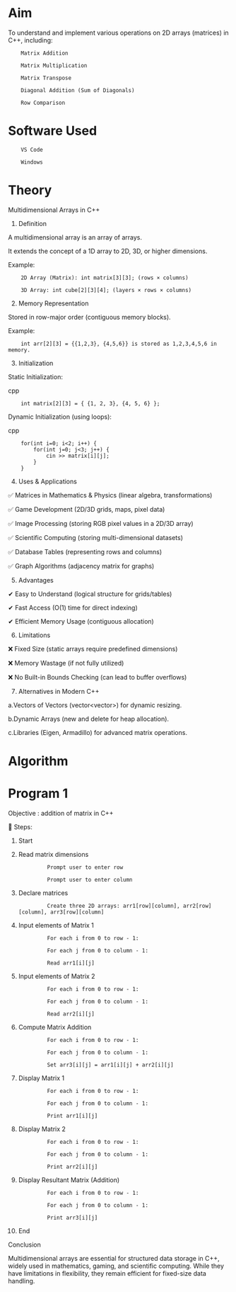 # Aim
To understand and implement various operations on 2D arrays (matrices) in C++, including:
        
        Matrix Addition
        
        Matrix Multiplication
        
        Matrix Transpose
        
        Diagonal Addition (Sum of Diagonals)
        
        Row Comparison

# Software Used 
        VS Code

        Windows
# Theory

Multidimensional Arrays in C++ 

1. Definition

A multidimensional array is an array of arrays.

It extends the concept of a 1D array to 2D, 3D, or higher dimensions.

Example:

        2D Array (Matrix): int matrix[3][3]; (rows × columns)
        
        3D Array: int cube[2][3][4]; (layers × rows × columns)

2. Memory Representation

Stored in row-major order (contiguous memory blocks).

Example:

        int arr[2][3] = {{1,2,3}, {4,5,6}} is stored as 1,2,3,4,5,6 in memory.

3. Initialization

Static Initialization:

cpp

        int matrix[2][3] = { {1, 2, 3}, {4, 5, 6} };

Dynamic Initialization (using loops):

cpp

        for(int i=0; i<2; i++) {
            for(int j=0; j<3; j++) {
                cin >> matrix[i][j];
            }
        }
        
4. Uses & Applications

✅ Matrices in Mathematics & Physics (linear algebra, transformations)

✅ Game Development (2D/3D grids, maps, pixel data)

✅ Image Processing (storing RGB pixel values in a 2D/3D array)

✅ Scientific Computing (storing multi-dimensional datasets)

✅ Database Tables (representing rows and columns)

✅ Graph Algorithms (adjacency matrix for graphs)

5. Advantages

✔ Easy to Understand (logical structure for grids/tables)

✔ Fast Access (O(1) time for direct indexing)

✔ Efficient Memory Usage (contiguous allocation)

6. Limitations

❌ Fixed Size (static arrays require predefined dimensions)

❌ Memory Wastage (if not fully utilized)

❌ No Built-in Bounds Checking (can lead to buffer overflows)

7. Alternatives in Modern C++

a.Vectors of Vectors (vector<vector<int>>) for dynamic resizing.

b.Dynamic Arrays (new and delete for heap allocation).

c.Libraries (Eigen, Armadillo) for advanced matrix operations.

# Algorithm

# Program 1
Objective : addition of matrix in C++

🔢 Steps:
1. Start

2. Read matrix dimensions

                Prompt user to enter row
                
                Prompt user to enter column

3. Declare matrices

                Create three 2D arrays: arr1[row][column], arr2[row][column], arr3[row][column]

4. Input elements of Matrix 1

                For each i from 0 to row - 1:
                
                For each j from 0 to column - 1:
                
                Read arr1[i][j]

5. Input elements of Matrix 2

                For each i from 0 to row - 1:
                
                For each j from 0 to column - 1:
                
                Read arr2[i][j]

6. Compute Matrix Addition

                For each i from 0 to row - 1:
                
                For each j from 0 to column - 1:
                
                Set arr3[i][j] = arr1[i][j] + arr2[i][j]

7. Display Matrix 1

                For each i from 0 to row - 1:
                
                For each j from 0 to column - 1:
                
                Print arr1[i][j]

8. Display Matrix 2

                For each i from 0 to row - 1:
                
                For each j from 0 to column - 1:
                
                Print arr2[i][j]

9. Display Resultant Matrix (Addition)

                For each i from 0 to row - 1:
                
                For each j from 0 to column - 1:
                
                Print arr3[i][j]

10. End

Conclusion

Multidimensional arrays are essential for structured data storage in C++, widely used in mathematics, gaming, and scientific computing. While they have limitations in flexibility, they remain efficient for fixed-size data handling.
